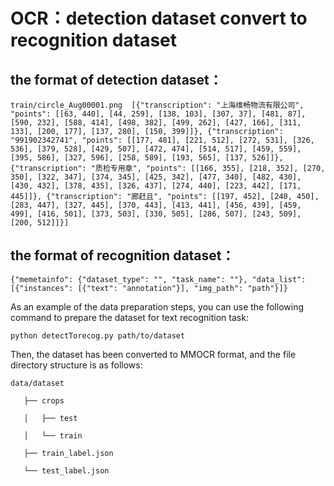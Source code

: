 # OCR：detection dataset convert to recognition dataset 
## the format of detection dataset：

`train/circle_Aug00001.png	[{"transcription": "上海维畅物流有限公司", "points": [[63, 440], [44, 259], [138, 103], [307, 37], [481, 87], [590, 232], [588, 414], [498, 382], [499, 262], [427, 166], [311, 133], [200, 177], [137, 280], [150, 399]]}, {"transcription": "991902342741", "points": [[177, 481], [221, 512], [272, 531], [326, 536], [379, 528], [429, 507], [472, 474], [514, 517], [459, 559], [395, 586], [327, 596], [258, 589], [193, 565], [137, 526]]}, {"transcription": "质检专用章", "points": [[166, 355], [218, 352], [270, 350], [322, 347], [374, 345], [425, 342], [477, 340], [482, 430], [430, 432], [378, 435], [326, 437], [274, 440], [223, 442], [171, 445]]}, {"transcription": "廊赶且", "points": [[197, 452], [240, 450], [283, 447], [327, 445], [370, 443], [413, 441], [456, 439], [459, 499], [416, 501], [373, 503], [330, 505], [286, 507], [243, 509], [200, 512]]}]`

## the format of recognition dataset：
`{"memetainfo": {"dataset_type": "", "task_name": ""}, "data_list": [{"instances": [{"text": "annotation"}], "img_path": "path"}]}`

As an example of the data preparation steps, you can use the following command to prepare the  dataset for text recognition task:

`python detectTorecog.py path/to/dataset`

Then, the dataset has been converted to MMOCR format, and the file directory structure is as follows:


`data/dataset`

`	├── crops`

`	│   ├── test`

`	│   └── train`

`	├── train_label.json`

`	└── test_label.json`

